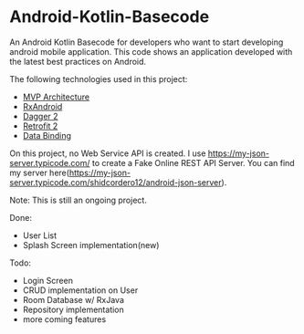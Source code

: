 # Android-Kotlin-Basecode
An Android Kotlin Basecode for developers who want to start developing android mobile application. This code shows an application developed with the latest best practices on Android.

The following technologies used in this project:

- [MVP Architecture](https://medium.com/upday-devs/android-architecture-patterns-part-2-model-view-presenter-8a6faaae14a5)
- [RxAndroid](https://github.com/ReactiveX/RxAndroid)
- [Dagger 2](https://medium.com/@harivigneshjayapalan/dagger-2-for-android-beginners-dagger-2-part-i-f2de5564ab25)
- [Retrofit 2](https://medium.com/mindorks/understanding-android-networking-library-retrofit-2-510d07dc5b1f)
- [Data Binding](http://www.vogella.com/tutorials/AndroidDatabinding/article.html)

On this project, no Web Service API is created. I use https://my-json-server.typicode.com/ to create a Fake Online REST API Server. You can find my server here(https://my-json-server.typicode.com/shidcordero12/android-json-server).

Note: 
This is still an ongoing project.

Done:
- User List
- Splash Screen implementation(new)

Todo:
- Login Screen
- CRUD implementation on User
- Room Database w/ RxJava
- Repository implementation
- more coming features
